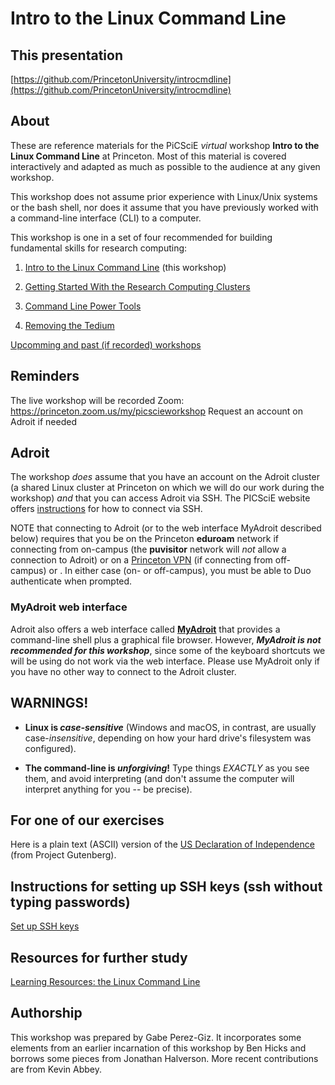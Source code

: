 # Intro to the Linux Command Line

## This presentation

[https://github.com/PrincetonUniversity/introcmdline](https://github.com/PrincetonUniversity/introcmdline)

## About
These are reference materials for the PiCSciE _virtual_ workshop
**Intro to the Linux Command Line** at Princeton. Most of this
material is covered interactively and adapted as much as possible to
the audience at any given workshop.

<!--- At the start of the workshop, participants will see how to
capture every command they type, along with the output and any notes
and comments -- **everyone will have a personalized record of what
happens in the session.** Consequently, very little is posted on this
page. -->

This workshop does not assume prior experience with Linux/Unix systems
or the bash shell, nor does it assume that you have previously worked
with a command-line interface (CLI) to a computer.

This workshop is one in a set of four recommended for building fundamental skills for research computing:

1. [Intro to the Linux Command Line](https://github.com/PrincetonUniversity/introcmdline) (this workshop)

2. [Getting Started With the Research Computing Clusters](https://researchcomputing.princeton.edu/getting-started)

3. [Command Line Power Tools](https://github.com/PrincetonUniversity/cmdline_power_tools)

4. [Removing the Tedium](https://github.com/PrincetonUniversity/removing_tedium)

[Upcomming and past (if recorded) workshops](https://researchcomputing.princeton.edu/learn/workshops-live-training)


## Reminders
The live workshop will be recorded
Zoom: https://princeton.zoom.us/my/picscieworkshop
Request an account on Adroit if needed

## Adroit
The workshop *does* assume that you have an account on the Adroit
cluster (a shared Linux cluster at Princeton on which we will do our
work during the workshop) *and* that you can access Adroit via
SSH. The PICSciE website offers
[instructions](https://researchcomputing.princeton.edu/learn/workshops-live-training/requirements-picscie-virtual-workshops)
for how to connect via SSH.

NOTE that connecting to Adroit (or to the web interface MyAdroit
described below) requires that you be on the Princeton **eduroam**
network if connecting from on-campus (the **puvisitor** network will
*not* allow a connection to Adroit) or on a [Princeton
VPN](https://princeton.service-now.com/snap?id=kb_article&sys_id=ce2a27064f9ca20018ddd48e5210c745)
(if connecting from off-campus) or .  In either case (on- or
off-campus), you must be able to Duo authenticate when prompted.

### MyAdroit web interface
Adroit also offers a web interface called
[**MyAdroit**](https://myadroit.princeton.edu/) that provides a
command-line shell plus a graphical file browser. However, **_MyAdroit
is not recommended for this workshop_**, since some of the keyboard
shortcuts we will be using do not work via the web interface.  Please
use MyAdroit only if you have no other way to connect to the Adroit
cluster.

<!--If MyAdroit is your only alternative for connecting to Adroityou
must be on the Princeton **eduroam** network (the **puvisitor**
network will *not* allow a connection to Adroit), and you must be able
to Duo authenticate. If you were off campus, you would be establish a
connection to Princeton's VPN first.  OIT has
[instructions](https://princeton.service-now.com/snap?id=kb_article&sys_id=ce2a27064f9ca20018ddd48e5210c745)
for how to do that.

When you're ready, please log in to myadroit
[here](https://myadroit.princeton.edu/). -->

<!-- You can find the page, presentation and examples either in the
[src/](src/) folder or hosted via Github Pages at
[https://princetonuniversity.github.io/hpc_beginning_workshop/](https://princetonuniversity.github.io/hpc_beginning_workshop/)
-->

## **WARNINGS!**


* **Linux is _case-sensitive_** (Windows and macOS, in contrast, are
  usually case-*insensitive*, depending on how your hard drive's
  filesystem was configured).

* **The command-line is _unforgiving_!** Type things *EXACTLY* as you
  see them, and avoid interpreting (and don't assume the computer will
  interpret anything for you -- be precise).


## For one of our exercises

Here is a plain text (ASCII) version of the [US Declaration of
Independence](https://web.math.princeton.edu/~perezgiz/usdec.txt)
(from Project Gutenberg).


<!---
This version still has CRLF returns and lots of header and footer information
https://ia800305.us.archive.org/29/items/unitedstatesdecl00001gut/when12.txt
-->

<!---
[https://www.constitution.org/usdeclar.txt](https://www.constitution.org/usdeclar.txt)
-->

## Instructions for setting up SSH keys (ssh without typing passwords)

[Set up SSH keys](https://github.com/PrincetonUniversity/removing_tedium/tree/master/02_passwordless_logins)

<!---
## Google Survey
Near the end of the workshop, you'll be asked to fill out a brief (3-5
mins) survey. When the time comes, please
[click here](https://forms.gle/WhoAcb1J82XVTqq38).
-->

## Resources for further study

[Learning Resources: the Linux Command Line](https://researchcomputing.princeton.edu/education/external-online-resources/linux)

<!---
* Afternoon session (Intro to HPC on the Princeton Clusters)

* Wednesday session (Command Line Power Tools -- moves faster, a bit
  more advanced, but worth seeing even if you can't keep up this time
  around)
-->

<!-- [Getting Started with
HPC at
Princeton](https://researchcomputing.princeton.edu/education/online-tutorials/getting-started)
--> <!-- [OnComputingWell](https://oncomputingwell.princeton.edu) -->
<!-- [Research Computing
FAQ](https://researchcomputing.princeton.edu/faq) --> <!--
[AskRC](https://researchcomputing.princeton.edu/about/contact/ask-research-computing)
-->

## Getting Help Later

If you encounter difficulties working on the PU computing systems or
have basic Linux questions, please drop in to one of PICSciE's twice
weekly <a
href="https://researchcomputing.princeton.edu/education/help-sessions">live
help sessions</a>, visit our blog
[*OnComputingWell*](https://oncomputingwell.princeton.edu) to see if
someone has answered your question, post your question on our Q&A site
[AskRC](https://researchcomputing.princeton.edu/about/contact/ask-research-computing),
or send an email to <a
href="mailto:cses@princeton.edu">cses@princeton.edu</a>.

<!--
## About Makefile
I update the documentation directory using a Makefile to sync src/ and docs/, with
the 'Dinky' theme because its seemed apropros of Princeton. To run it, just run
`make` from the repo root.
-->

## Authorship

This workshop was prepared by Gabe Perez-Giz. It incorporates some
elements from an earlier incarnation of this workshop by Ben Hicks and
borrows some pieces from Jonathan Halverson. More recent contributions are from Kevin Abbey.
